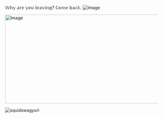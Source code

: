 # ‎ 
𝕎𝕙𝕪 𝕒𝕣𝕖 𝕪𝕠𝕦 𝕝𝕖𝕒𝕧𝕚𝕟𝕘? ℂ𝕠𝕞𝕖 𝕓𝕒𝕔𝕜.
![Image](https://github.com/user-attachments/assets/3b41ef11-bff0-44d7-b78b-37c146564457)










<img width="571" height="295" alt="Image" src="https://github.com/user-attachments/assets/e89650fa-1af1-4fbf-9a84-dcf068d6652b" />



<p align="left"> <img src="https://komarev.com/ghpvc/?username=squidswagyuri&label=Profile%20views&color=0e75b6&style=flat" alt="squidswagyuri" /> </p>


<p align="left">
</p>

